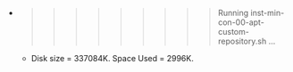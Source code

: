 * >>>>>>>>> Running inst-min-con-00-apt-custom-repository.sh ...
  * Disk size = 337084K. Space Used = 2996K.
